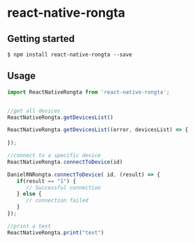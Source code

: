 # react-native-rongta

## Getting started

`$ npm install react-native-rongta --save`

## Usage
```javascript
import ReactNativeRongta from 'react-native-rongta';


//get all devices
ReactNativeRongta.getDevicesList()

ReactNativeRongta.getDevicesList((error, devicesList) => {
      
});

//connect to a specific device
ReactNativeRongta.connectToDevice(id)

DanielRNRongta.connectToDevice( id, (result) => {
   if(result == "1") {
      // Successful connection
   } else {
      // connection failed
   }
});

//print a text
ReactNativeRongta.print("text")
